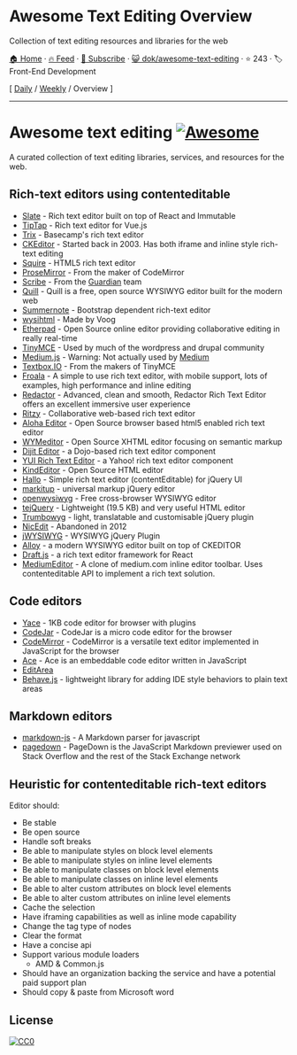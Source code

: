 # Awesome Text Editing Overview

Collection of text editing resources and libraries for the web

[🏠 Home](/README.md) · [🔥 Feed](https://www.trackawesomelist.com/dok/awesome-text-editing/rss.xml) · [📮 Subscribe](https://trackawesomelist.us17.list-manage.com/subscribe?u=d2f0117aa829c83a63ec63c2f&id=36a103854c) · [😺 dok/awesome-text-editing](https://github.com/dok/awesome-text-editing) · ⭐ 243 · 🏷️ Front-End Development

[ [Daily](/content/dok/awesome-text-editing/README.md) / [Weekly](/content/dok/awesome-text-editing/week/README.md) / Overview ]

---

# Awesome text editing [![Awesome](https://cdn.rawgit.com/sindresorhus/awesome/d7305f38d29fed78fa85652e3a63e154dd8e8829/media/badge.svg)](https://github.com/sindresorhus/awesome)

A curated collection of text editing libraries, services, and resources for the web.

## Rich-text editors using contenteditable

*   [Slate](https://github.com/ianstormtaylor/slate) - Rich text editor built on top of React and Immutable
*   [TipTap](https://github.com/scrumpy/tiptap) - Rich text editor for Vue.js
*   [Trix](https://github.com/basecamp/trix) - Basecamp's rich text editor
*   [CKEditor](http://ckeditor.com/) - Started back in 2003. Has both iframe and inline style rich-text editing
*   [Squire](https://github.com/neilj/Squire) - HTML5 rich text editor
*   [ProseMirror](http://prosemirror.net/) - From the maker of CodeMirror
*   [Scribe](https://github.com/guardian/scribe) - From the [Guardian](http://www.theguardian.com/) team
*   [Quill](http://quilljs.com/) - Quill is a free, open source WYSIWYG editor built for the modern web
*   [Summernote](http://summernote.org/) - Bootstrap dependent rich-text editor
*   [wysihtml](http://wysihtml.com/) - Made by Voog
*   [Etherpad](http://etherpad.org/) - Open Source online editor providing collaborative editing in really real-time
*   [TinyMCE](http://www.tinymce.com/) - Used by much of the wordpress and drupal community
*   [Medium.js](http://jakiestfu.github.io/Medium.js/docs/) - Warning: Not actually used by [Medium](https://medium.com/)
*   [Textbox.IO](https://textbox.io/) - From the makers of TinyMCE
*   [Froala](https://www.froala.com/wysiwyg-editor) - A simple to use rich text editor, with mobile support, lots of examples, high performance and inline editing
*   [Redactor](http://imperavi.com/redactor/) - Advanced, clean and smooth, Redactor Rich Text Editor offers an excellent immersive user experience
*   [Ritzy](https://github.com/ritzyed/ritzy) - Collaborative web-based rich text editor
*   [Aloha Editor](http://www.alohaeditor.org/Content.Node/index.html) - Open Source browser based html5 enabled rich text editor
*   [WYMeditor](http://www.wymeditor.org/) - Open Source XHTML editor focusing on semantic markup
*   [Dijit Editor](http://dojotoolkit.org/) - a Dojo-based rich text editor component
*   [YUI Rich Text Editor](http://yui.github.io/yui2/) - a Yahoo! rich text editor component
*   [KindEditor](https://github.com/kindsoft/kindeditor) - Open Source HTML editor
*   [Hallo](https://github.com/bergie/hallo) - Simple rich text editor (contentEditable) for jQuery UI
*   [markitup](http://markitup.jaysalvat.com/home/) - universal markup jQuery editor
*   [openwysiwyg](http://www.openwebware.com/) - Free cross-browser WYSIWYG editor
*   [tejQuery](http://jqueryte.com/) - Lightweight (19.5 KB) and very useful HTML editor
*   [Trumbowyg](http://alex-d.github.io/Trumbowyg/) - light, translatable and customisable jQuery plugin
*   [NicEdit](http://nicedit.com/) - Abandoned in 2012
*   [jWYSIWYG](https://github.com/jwysiwyg/jwysiwyg) - WYSIWYG jQuery Plugin
*   [Alloy](http://alloyeditor.com/) - a modern WYSIWYG editor built on top of CKEDITOR
*   [Draft.js](http://facebook.github.io/draft-js/) - a rich text editor framework for React
*   [MediumEditor](https://github.com/yabwe/medium-editor) - A clone of medium.com inline editor toolbar. Uses contenteditable API to implement a rich text solution.

## Code editors

*   [Yace](https://solopov.dev/yace) - 1KB code editor for browser with plugins
*   [CodeJar](https://medv.io/codejar/) - CodeJar is a micro code editor for the browser
*   [CodeMirror](https://codemirror.net/) - CodeMirror is a versatile text editor implemented in JavaScript for the browser
*   [Ace](https://ace.c9.io/#nav=about) - Ace is an embeddable code editor written in JavaScript
*   [EditArea](http://www.cdolivet.com/editarea/editarea/exemples/exemple_full.html)
*   [Behave.js](http://jakiestfu.github.io/Behave.js/) - lightweight library for adding IDE style behaviors to plain text areas

## Markdown editors

*   [markdown-js](https://github.com/evilstreak/markdown-js) - A Markdown parser for javascript
*   [pagedown](https://code.google.com/p/pagedown/wiki/PageDown) - PageDown is the JavaScript Markdown previewer used on Stack Overflow and the rest of the Stack Exchange network

## Heuristic for contenteditable rich-text editors

Editor should:

*   Be stable
*   Be open source
*   Handle soft breaks
*   Be able to manipulate styles on block level elements
*   Be able to manipulate styles on inline level elements
*   Be able to manipulate classes on block level elements
*   Be able to manipulate classes on inline level elements
*   Be able to alter custom attributes on block level elements
*   Be able to alter custom attributes on inline level elements
*   Cache the selection
*   Have iframing capabilities as well as inline mode capability
*   Change the tag type of nodes
*   Clear the format
*   Have a concise api
*   Support various module loaders
    *   AMD & Common.js
*   Should have an organization backing the service and have a potential paid support plan
*   Should copy & paste from Microsoft word

## License

[![CC0](http://i.creativecommons.org/p/zero/1.0/88x31.png)](http://creativecommons.org/publicdomain/zero/1.0/)

